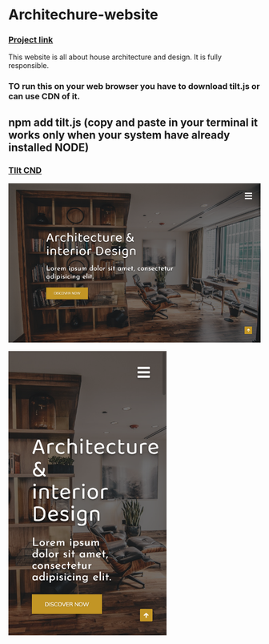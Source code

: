 # Architechure-website

### [Project link](https://architecture-webpage.netlify.app/)

This website is all about house architecture and design. It is fully responsible.

### TO run this on your web browser you have to download tilt.js or can use CDN of it.

## npm  add tilt.js  (copy and paste in your terminal it works only when your system have already installed NODE)     

### [TIlt CND](https://gijsroge.github.io/tilt.js/)





![Image of this website on Desktop mode](https://github.com/vivekkushwah16/Architechure-website/blob/main/Screen%20Shot%202021-07-25%20at%2016.47.16.png)




![Image of this website on Mobile mode](https://github.com/vivekkushwah16/Architechure-website/blob/main/Screen%20Shot%202021-07-25%20at%2016.46.51.png)
